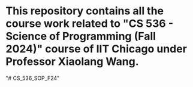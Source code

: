 #  This repository contains all the course work related to "CS 536 - Science of Programming (Fall 2024)" course of IIT Chicago under Professor Xiaolang Wang.
"# CS_536_SOP_F24" 
